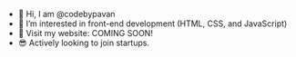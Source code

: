 - 👋 Hi, I am @codebypavan
- 👀 I’m interested in front-end development (HTML, CSS, and JavaScript)
- 🔗 Visit my website: COMING SOON!
- 😎 Actively looking to join startups.

<!---
codebypavan/codebypavan is a ✨ special ✨ repository because its `README.md` (this file) appears on your GitHub profile.
You can click the Preview link to take a look at your changes.
--->
